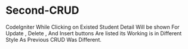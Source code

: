 # Second-CRUD
CodeIgniter
While Clicking on Existed Student Detail Will be shown
For Update , Delete , And Insert buttons Are listed 
its Working is in Different Style 
As Previous CRUD Was Different.
